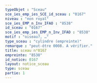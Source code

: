 ```yaml
---
typeObjet : "Sceau"
sce_ies_emp_ies_SCE_id_sceau : "0167"
niveau : "non royal"
sce_ies_EMP_n_Inv_IFAO : "8538"
id_sceau : "0167"
sce_ies_emp_ies_EMP_n_Inv_IFAO : "8538"
motif : "oiseau?, …"
type_sceau : "cylindre (empreinte)"
remarque : "peut-être 0008. A vérifier."
title: sceau n°0167
empreinte: "8538"
id_notice: 0167
layout: notice_sceau
type: sceau
partie: 1
---
```


